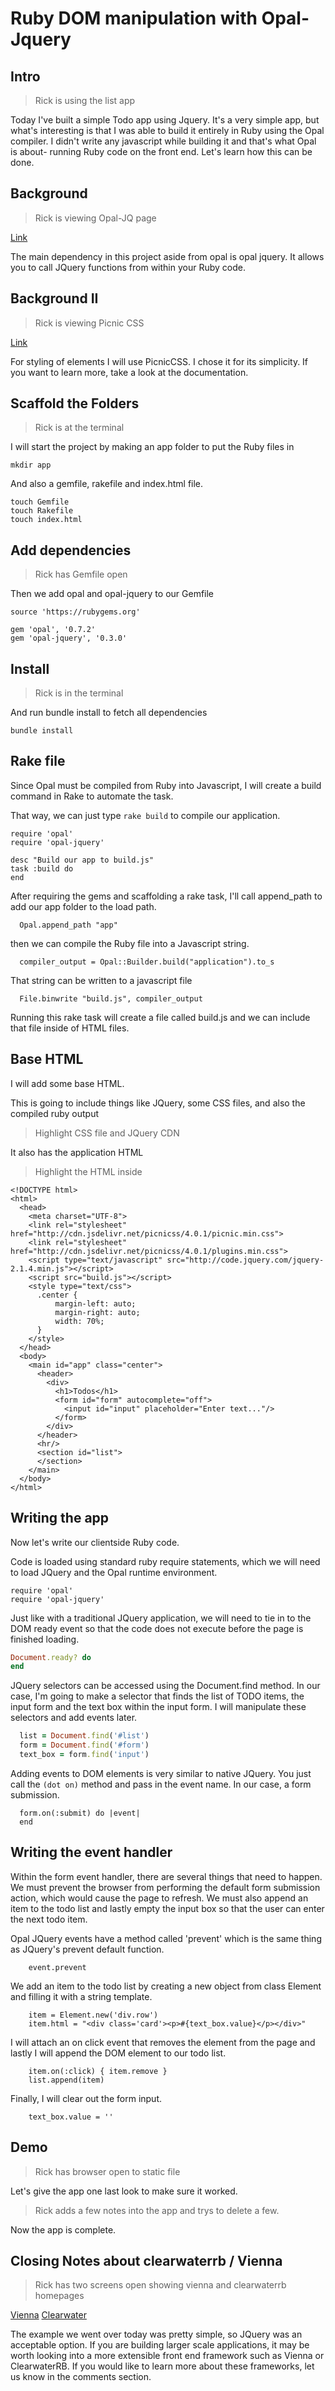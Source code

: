 # Ruby DOM manipulation with Opal-Jquery

## Intro

 > Rick is using the list app

Today I've built a simple Todo app using Jquery. It's a very simple app, but what's interesting is that I was able to build it entirely in Ruby using the Opal compiler. I didn't write any javascript while building it and that's what Opal is about- running Ruby code on the front end. Let's learn how this can be done.

## Background

 > Rick is viewing Opal-JQ page

[Link](https://github.com/opal/opal-jquery)

The main dependency in this project aside from opal is opal jquery. It allows you to call JQuery functions from within your Ruby code.

## Background II

 > Rick is viewing Picnic CSS

[Link](http://www.picnicss.com/test/)

For styling of elements I will use PicnicCSS. I chose it for its simplicity. If you want to learn more, take a look at the documentation.

## Scaffold the Folders

 > Rick is at the terminal

I will start the project by making an app folder to put the Ruby files in

```
mkdir app
```

And also a gemfile, rakefile and index.html file.

```
touch Gemfile
touch Rakefile
touch index.html
```

## Add dependencies

 > Rick has Gemfile open

Then we add opal and opal-jquery to our Gemfile

```
source 'https://rubygems.org'

gem 'opal', '0.7.2'
gem 'opal-jquery', '0.3.0'
```

## Install

 > Rick is in the terminal

And run bundle install to fetch all dependencies

```
bundle install
```

## Rake file

Since Opal must be compiled from Ruby into Javascript, I will create a build command in Rake to automate the task.

That way, we can just type `rake build` to compile our application.

```
require 'opal'
require 'opal-jquery'

desc "Build our app to build.js"
task :build do
end
```

After requiring the gems and scaffolding a rake task, I'll call append_path to add our app folder to the load path.

```
  Opal.append_path "app"
```

then we can compile the Ruby file into a Javascript string.

```
  compiler_output = Opal::Builder.build("application").to_s
```

That string can be written to a javascript file

```
  File.binwrite "build.js", compiler_output
```

Running this rake task will create a file called build.js and we can include that file inside of HTML files.

## Base HTML

I will add some base HTML.

This is going to include things like JQuery, some CSS files, and also the compiled ruby output

 > Highlight CSS file and JQuery CDN

It also has the application HTML

 > Highlight the HTML inside <main>

```
<!DOCTYPE html>
<html>
  <head>
    <meta charset="UTF-8">
    <link rel="stylesheet" href="http://cdn.jsdelivr.net/picnicss/4.0.1/picnic.min.css">
    <link rel="stylesheet" href="http://cdn.jsdelivr.net/picnicss/4.0.1/plugins.min.css">
    <script type="text/javascript" src="http://code.jquery.com/jquery-2.1.4.min.js"></script>
    <script src="build.js"></script>
    <style type="text/css">
      .center {
          margin-left: auto;
          margin-right: auto;
          width: 70%;
      }
    </style>
  </head>
  <body>
    <main id="app" class="center">
      <header>
        <div>
          <h1>Todos</h1>
          <form id="form" autocomplete="off">
            <input id="input" placeholder="Enter text..."/>
          </form>
        </div>
      </header>
      <hr/>
      <section id="list">
      </section>
    </main>
  </body>
</html>
```
## Writing the app

Now let's write our clientside Ruby code.

Code is loaded using standard ruby require statements, which we will need to load JQuery and the Opal runtime environment.

```
require 'opal'
require 'opal-jquery'
```

Just like with a traditional JQuery application, we will need to tie in to the DOM ready event so that the code does not execute before the page is finished loading.

```ruby
Document.ready? do
end
```

JQuery selectors can be accessed using the Document.find method. In our case, I'm going to make a selector that finds the list of TODO items, the input form and the text box within the input form. I will manipulate these selectors and add events later.
```ruby
  list = Document.find('#list')
  form = Document.find('#form')
  text_box = form.find('input')

```

Adding events to DOM elements is very similar to native JQuery. You just call the `(dot on)` method and pass in the event name. In our case, a form submission.

```
  form.on(:submit) do |event|
  end
```

## Writing the event handler

Within the form event handler, there are several things that need to happen. We must prevent the browser from performing the default form submission action, which would cause the page to refresh. We must also append an item to the todo list and lastly empty the input box so that the user can enter the next todo item.

Opal JQuery events have a method called 'prevent' which is the same thing as JQuery's prevent default function.

```
    event.prevent
```

We add an item to the todo list by creating a new object from class Element and filling it with a string template.

```
    item = Element.new('div.row')
    item.html = "<div class='card'><p>#{text_box.value}</p></div>"
```

I will attach an on click event that removes the element from the page and lastly I will append the DOM element to our todo list.

```
    item.on(:click) { item.remove }
    list.append(item)
```

Finally, I will clear out the form input.

```
    text_box.value = ''
```

## Demo

 > Rick has browser open to static file

Let's give the app one last look to make sure it worked.

 > Rick adds a few notes into the app and trys to delete a few.

Now the app is complete.

## Closing Notes about clearwaterrb / Vienna

 > Rick has two screens open showing vienna and clearwaterrb homepages

 [Vienna](https://github.com/opal/vienna) [Clearwater](https://github.com/clearwater-rb/clearwater)

The example we went over today was pretty simple, so JQuery was an acceptable option. If you are building larger scale applications, it may be worth looking into a more extensible front end framework such as Vienna or ClearwaterRB. If you would like to learn more about these frameworks, let us know in the comments section.

